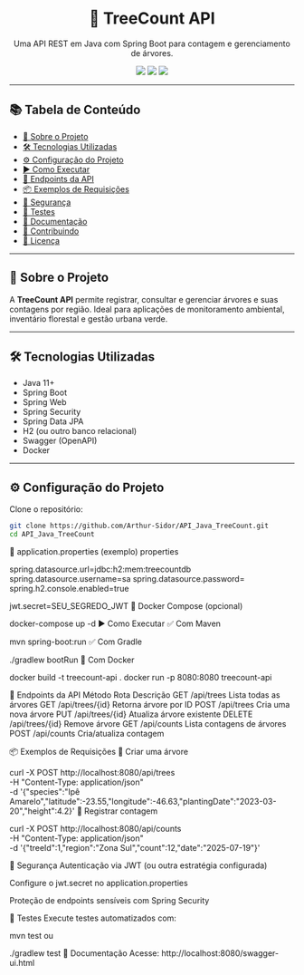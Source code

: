 <h1 align="center">🌳 TreeCount API</h1>

<p align="center">
  Uma API REST em Java com Spring Boot para contagem e gerenciamento de árvores.  
</p>

<p align="center">
  <img src="https://img.shields.io/badge/Java-11%2B-blue.svg" />
  <img src="https://img.shields.io/badge/Spring%20Boot-3.x-brightgreen.svg" />
  <img src="https://img.shields.io/badge/License-MIT-yellow.svg" />
</p>

---

## 📚 Tabela de Conteúdo

- [🚀 Sobre o Projeto](#-sobre-o-projeto)
- [🛠 Tecnologias Utilizadas](#-tecnologias-utilizadas)
- [⚙️ Configuração do Projeto](#️-configuração-do-projeto)
- [▶️ Como Executar](#️-como-executar)
- [🧪 Endpoints da API](#-endpoints-da-api)
- [📦 Exemplos de Requisições](#-exemplos-de-requisições)
- [🔐 Segurança](#-segurança)
- [🧪 Testes](#-testes)
- [📘 Documentação](#-documentação)
- [🤝 Contribuindo](#-contribuindo)
- [📄 Licença](#-licença)

---

## 🚀 Sobre o Projeto

A **TreeCount API** permite registrar, consultar e gerenciar árvores e suas contagens por região. Ideal para aplicações de monitoramento ambiental, inventário florestal e gestão urbana verde.

---

## 🛠 Tecnologias Utilizadas

- Java 11+
- Spring Boot
- Spring Web
- Spring Security
- Spring Data JPA
- H2 (ou outro banco relacional)
- Swagger (OpenAPI)
- Docker

---

## ⚙️ Configuração do Projeto

Clone o repositório:

```bash
git clone https://github.com/Arthur-Sidor/API_Java_TreeCount.git
cd API_Java_TreeCount
```



🔧 application.properties (exemplo)
properties

spring.datasource.url=jdbc:h2:mem:treecountdb
spring.datasource.username=sa
spring.datasource.password=
spring.h2.console.enabled=true

jwt.secret=SEU_SEGREDO_JWT
🐳 Docker Compose (opcional)


docker-compose up -d
▶️ Como Executar
✅ Com Maven

mvn spring-boot:run
✅ Com Gradle

./gradlew bootRun
🐳 Com Docker

docker build -t treecount-api .
docker run -p 8080:8080 treecount-api


🧪 Endpoints da API
Método	Rota	Descrição
GET	/api/trees	Lista todas as árvores
GET	/api/trees/{id}	Retorna árvore por ID
POST	/api/trees	Cria uma nova árvore
PUT	/api/trees/{id}	Atualiza árvore existente
DELETE	/api/trees/{id}	Remove árvore
GET	/api/counts	Lista contagens de árvores
POST	/api/counts	Cria/atualiza contagem

📦 Exemplos de Requisições
📌 Criar uma árvore

curl -X POST http://localhost:8080/api/trees \
-H "Content-Type: application/json" \
-d '{"species":"Ipê Amarelo","latitude":-23.55,"longitude":-46.63,"plantingDate":"2023-03-20","height":4.2}'
📌 Registrar contagem

curl -X POST http://localhost:8080/api/counts \
-H "Content-Type: application/json" \
-d '{"treeId":1,"region":"Zona Sul","count":12,"date":"2025-07-19"}'

🔐 Segurança
Autenticação via JWT (ou outra estratégia configurada)

Configure o jwt.secret no application.properties

Proteção de endpoints sensíveis com Spring Security

🧪 Testes
Execute testes automatizados com:

mvn test
ou

./gradlew test
📘 Documentação
Acesse: http://localhost:8080/swagger-ui.html
